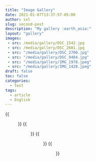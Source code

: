 ```yaml
---
title: "Image Gallery"
date: 2021-01-07T13:37:57-05:00
author: sxl
slug: second-post
description: "My gallery :earth_asia:"
layout: "gallery"
images:
 - src: /media/gallery/DSC_1542.jpg
 - src: /media/gallery/DSC_2681.jpg
 - src: "/media/gallery/DSC_2700.jpg"
 - src: "/media/gallery/DSC_9484.jpg"
 - src: "/media/gallery/IMG_1978.jpeg"
 - src: "/media/gallery/IMG_1428.jpeg"
draft: false
toc: false
categories:
  - test
tags:
  - article
  - English
---
```


{{<figure src="media/gallery/IMG_0841.jpeg"  width="450">}} {{<figure src="/media/gallery/IMG_0844.jpeg" width="450">}}
{{<figure src="/media/gallery/IMG_1428.jpeg" width="450">}} {{<figure src="/media/gallery/IMG_1978.jpeg" width="450">}}

